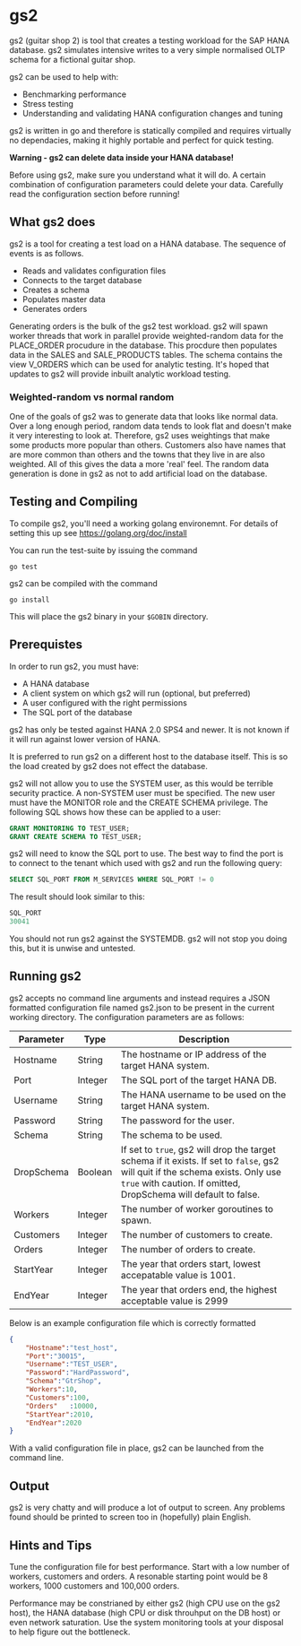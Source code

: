 # gs2

gs2 (guitar shop 2) is tool that creates a testing workload for the SAP HANA database.  gs2 simulates intensive writes to a very simple normalised OLTP schema for a fictional guitar shop.

gs2 can be used to help with:

* Benchmarking performance
* Stress testing
* Understanding and validating HANA configuration changes and tuning

gs2 is written in go and therefore is statically compiled and requires virtually no dependacies, making it highly portable and  perfect for quick testing.

**Warning - gs2 can delete data inside your HANA database!**

Before using gs2, make sure you understand what it will do.  A certain combination of configuration parameters could delete your data.  Carefully read the configuration section before running!

## What gs2 does

gs2 is a tool for creating a test load on a HANA database.  The sequence of events is as follows.

* Reads and validates configuration files
* Connects to the target database
* Creates a schema
* Populates master data
* Generates orders

Generating orders is the bulk of the gs2 test workload.  gs2 will spawn worker threads that work in parallel provide weighted-random data for the PLACE_ORDER procudure in the database.  This procdure then populates data in the SALES and SALE_PRODUCTS tables.  The schema contains the view V_ORDERS which can be used for analytic testing.  It's hoped that updates to gs2 will provide inbuilt analytic workload testing.

### Weighted-random vs normal random

One of the goals of gs2 was to generate data that looks like normal data.  Over a long enough period, random data tends to look flat and doesn't make it very interesting to look at.  Therefore, gs2 uses weightings that make some products more popular than others.  Customers also have names that are more common than others and the towns that they live in are also weighted.  All of this gives the data a more 'real' feel.  The random data generation is done in gs2 as not to add artificial load on the database.

## Testing and Compiling

To compile gs2, you'll need a working golang environemnt.  For details of setting this up see <https://golang.org/doc/install>

You can run the test-suite by issuing the command

```golang
go test
```

gs2 can be compiled with the command

```golang
go install
```

This will place the gs2 binary in your `$GOBIN` directory.

## Prerequistes

In order to run gs2, you must have:

* A HANA database
* A client system on which gs2 will run (optional, but preferred)
* A user configured with the right permissions
* The SQL port of the database

gs2 has only be tested against HANA 2.0 SPS4 and newer.  It is not known if it will run against lower version of HANA.

It is preferred to run gs2 on a different host to the database itself.  This is so the load created by gs2 does not effect the database.

gs2 will not allow you to use the SYSTEM user, as this would be terrible security practice.  A non-SYSTEM user must be specified.  The new user must have the MONITOR role and the CREATE SCHEMA privilege.  The following SQL shows how these can be applied to a user:

```SQL
GRANT MONITORING TO TEST_USER;
GRANT CREATE SCHEMA TO TEST_USER;
```

gs2 will need to know the SQL port to use.  The best way to find the port is to connect to the tenant which used with gs2 and run the following query:

```SQL
SELECT SQL_PORT FROM M_SERVICES WHERE SQL_PORT != 0
```

The result should look similar to this:

```SQL
SQL_PORT
30041
```

You should not run gs2 against the SYSTEMDB.  gs2 will not stop you doing this, but it is unwise and untested.

## Running gs2

gs2 accepts no command line arguments and instead requires a JSON formatted configuration file named gs2.json to be present in the current working directory.  The configuration parameters are as follows:

| Parameter  | Type    | Description  |
|------------|---------|--------------|
| Hostname   | String  | The hostname or IP address of the target HANA system.|
| Port       | Integer | The SQL port of the target HANA DB.|
| Username   | String  | The HANA username to be used on the target HANA system.|
| Password   | String  | The password for the user.|
| Schema     | String  | The schema to be used.|
| DropSchema | Boolean | If set to `true`, gs2 will drop the target schema if it exists.  If set to `false`, gs2 will quit if the schema exists.  Only use `true` with caution.  If omitted, DropSchema will default to false.|
| Workers    | Integer | The number of worker goroutines to spawn.|
| Customers  | Integer | The number of customers to create.|
| Orders     | Integer | The number of orders to create.|
| StartYear  | Integer | The year that orders start, lowest accepatable value is 1001.|
| EndYear    | Integer | The year that orders end, the highest acceptable value is 2999|

Below is an example configuration file which is correctly formatted

```json
{
    "Hostname":"test_host",
    "Port":"30015",
    "Username":"TEST_USER",
    "Password":"HardPassword",
    "Schema":"GtrShop",
    "Workers":10,
    "Customers":100,
    "Orders"   :10000,
    "StartYear":2010,
    "EndYear":2020
}
```

With a valid configuration file in place, gs2 can be launched from the command line.

## Output

gs2 is very chatty and will produce a lot of output to screen.  Any problems found should be printed to screen too in (hopefully) plain English.

## Hints and Tips

Tune the configuration file for best performance.  Start with a low number of workers, customers and orders.  A resonable starting point would be 8 workers, 1000 customers and 100,000 orders.

Performance may be constrianed by either gs2 (high CPU use on the gs2 host), the HANA database (high CPU or disk throuhput on the DB host) or even network saturation.  Use the system monitoring tools at your disposal to help figure out the bottleneck.
